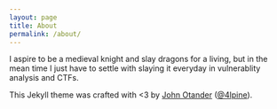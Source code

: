 ```yaml
---
layout: page
title: About
permalink: /about/
---
```


I aspire to be a medieval knight and slay dragons for a living, but in the mean time I just have to settle with slaying it everyday in vulnerablity analysis and CTFs.

This Jekyll theme was crafted with <3 by [John Otander](http://johnotander.com)
([@4lpine](https://twitter.com/4lpine)).
